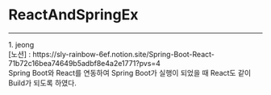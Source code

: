 # ReactAndSpringEx
<hr/>
1. jeong <br>
[노션] : https://sly-rainbow-6ef.notion.site/Spring-Boot-React-71b72c16bea74649b5adbf8e4a2e1771?pvs=4 <br>
Spring Boot와 React를 연동하여 Spring Boot가 실행이 되었을 때 React도 같이 Build가 되도록 하였다.
